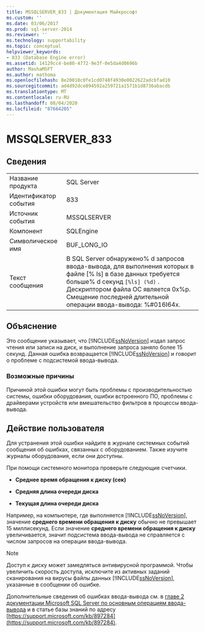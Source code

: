 ```yaml
---
title: MSSQLSERVER_833 | Документация Майкрософт
ms.custom: ''
ms.date: 03/06/2017
ms.prod: sql-server-2014
ms.reviewer: ''
ms.technology: supportability
ms.topic: conceptual
helpviewer_keywords:
- 833 (Database Engine error)
ms.assetid: 14129cc4-be80-4772-9e3f-0e5da4d0696b
author: MashaMSFT
ms.author: mathoma
ms.openlocfilehash: 8e20018c0fe1cd0748f4930e0022622adcbfad10
ms.sourcegitcommit: ad4d92dce894592a259721a1571b1d8736abacdb
ms.translationtype: MT
ms.contentlocale: ru-RU
ms.lasthandoff: 08/04/2020
ms.locfileid: "87664205"
---
```

# <a name="mssqlserver_833"></a>MSSQLSERVER_833
    
## <a name="details"></a>Сведения  
  
|||  
|-|-|  
|Название продукта|SQL Server|  
|Идентификатор события|833|  
|Источник события|MSSQLSERVER|  
|Компонент|SQLEngine|  
|Символическое имя|BUF_LONG_IO|  
|Текст сообщения|В SQL Server обнаружено% d запросов ввода-вывода, для выполнения которых в файле [% ls] в базе данных требуется больше% d секунд `[%ls] (%d)` .  Дескриптором файла ОС является 0x%p.  Смещение последней длительной операции ввода-вывода: %#016I64x.|  
  
## <a name="explanation"></a>Объяснение  
 Это сообщение указывает, что [!INCLUDE[ssNoVersion](../../includes/ssnoversion-md.md)] издал запрос чтения или записи на диск, и выполнение запроса заняло более 15 секунд. Данная ошибка возвращается [!INCLUDE[ssNoVersion](../../includes/ssnoversion-md.md)] и говорит о проблеме с подсистемой ввода-вывода.  
  
### <a name="possible-causes"></a>Возможные причины  
 Причиной этой ошибки могут быть проблемы с производительностью системы, ошибки оборудования, ошибки встроенного ПО, проблемы с драйверами устройств или вмешательство фильтров в процессы ввода-вывода.  
  
## <a name="user-action"></a>Действие пользователя  
 Для устранения этой ошибки найдите в журнале системных событий сообщения об ошибках, связанных с оборудованием. Также изучите журналы оборудования, если они доступны.  
  
 При помощи системного монитора проверьте следующие счетчики.  
  
-   **Среднее время обращения к диску (сек)**  
  
-   **Средняя длина очереди диска**  
  
-   **Текущая длина очереди диска**  
  
 Например, на компьютере, где выполняется [!INCLUDE[ssNoVersion](../../includes/ssnoversion-md.md)], значение **среднего времени обращения к диску** обычно не превышает 15 миллисекунд. Если значение **среднего времени обращения к диску** увеличивается, значит подсистема ввода-вывода не справляется с числом запросов на операции ввода-вывода.  
  
> [!NOTE]  
>  Доступ к диску может замедляться антивирусной программой. Чтобы увеличить скорость доступа, исключите из активных заданий сканирования на вирусы файлы данных [!INCLUDE[ssNoVersion](../../includes/ssnoversion-md.md)], указанные в сообщении об ошибке.  
  
 Дополнительные сведения об ошибках ввода-вывода см. в [главе 2 документации Microsoft SQL Server по основным операциям ввода-вывода](/previous-versions/sql/sql-server-2005/administrator/cc917726(v=technet.10)) и в статье базы знаний по адресу [https://support.microsoft.com/kb/897284](https://support.microsoft.com/kb/897284).  
  
  
